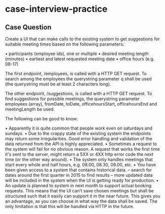 # case-interview-practice

## Case Question
Create a UI that can make calls to the existing system to get suggestions for suitable meeting times based on the following parameters:

• participants (employee ids), one or multiple
• desired meeting length (minutes)
• earliest and latest requested meeting date
• office hours (e.g. 08-17)

The first endpoint, /employees, is called with a HTTP GET request. To search among the employees the querystring parameter q shall be used (the querystring must be at least 2 characters long). 

The other endpoint, /suggestions, is called with a HTTP GET request. To find suggestions for possible meetings, the querystring parameter employees (array), fromDate, toDate, officehoursStart, officehoursEnd and meetingLength be used.

The following can be good to know:

• Apparently it is quite common that people work even on saturdays and sundays.
• Due to the crappy state of the existing system the endpoints may return some irregularities. Good error handling and validation of the data returned from the API is highly appreciated. 
• Sometimes a request to the system will fail for no obvious reason. A request that works the first time it's sent to the server, might return a 5XX or 4XX http error code the next time (or the other way around).
• The system only handles meetings that start every whole and half hours, e.g. 08.00, 08.30, 09.00, etc.
• You have been given access to a system that contains historical data. – search for dates around the first quarter in 2015 to find results – more updated data will be included in the system when the UI is getting ready for production.
• An update is planned to system in next month to support actual booking requests. This means that the UI can’t save chosen meetings but shall be structured such that it easily can support it in the near future. This gives you an advantage, as you can choose in what way the data shall be saved. The only limitation is that this will be handled via HTTP in the future.

